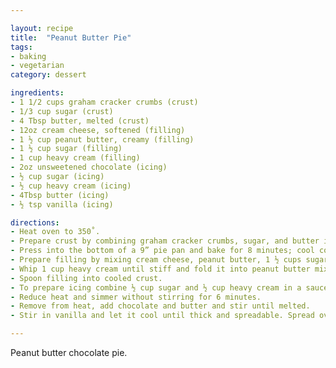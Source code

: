 ```yaml
---

layout: recipe
title:  "Peanut Butter Pie"
tags: 
- baking
- vegetarian
category: dessert

ingredients:
- 1 1/2 cups graham cracker crumbs (crust)
- 1/3 cup sugar (crust)
- 4 Tbsp butter, melted (crust)
- 12oz cream cheese, softened (filling)
- 1 ½ cup peanut butter, creamy (filling)
- 1 ½ cup sugar (filling)
- 1 cup heavy cream (filling)
- 2oz unsweetened chocolate (icing)
- ½ cup sugar (icing)
- ½ cup heavy cream (icing)
- 4Tbsp butter (icing)
- ½ tsp vanilla (icing)

directions:
- Heat oven to 350˚. 
- Prepare crust by combining graham cracker crumbs, sugar, and butter in bowl and stir together thoroughly. 
- Press into the bottom of a 9” pie pan and bake for 8 minutes; cool completely. 
- Prepare filling by mixing cream cheese, peanut butter, 1 ½ cups sugar in bowl. 
- Whip 1 cup heavy cream until stiff and fold it into peanut butter mixture. 
- Spoon filling into cooled crust. 
- To prepare icing combine ½ cup sugar and ½ cup heavy cream in a saucepan and bring to a boil. 
- Reduce heat and simmer without stirring for 6 minutes. 
- Remove from heat, add chocolate and butter and stir until melted. 
- Stir in vanilla and let it cool until thick and spreadable. Spread over chilled pie.

---
```


Peanut butter chocolate pie.
